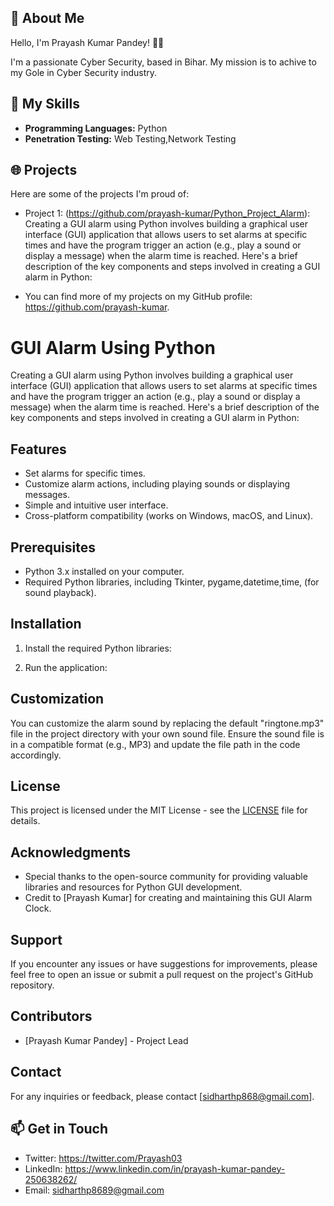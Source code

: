 
## 🚀 About Me
Hello, I'm Prayash Kumar Pandey! 👨‍💻

I'm a passionate Cyber Security, based in Bihar. My mission is to achive to my Gole in Cyber Security industry.

## 🚀 My Skills

- **Programming Languages:** Python
- **Penetration Testing:** Web Testing,Network Testing



## 🌐 Projects

Here are some of the projects I'm proud of:

- Project 1: (https://github.com/prayash-kumar/Python_Project_Alarm):
Creating a GUI alarm using Python involves building a graphical user interface (GUI) application that allows users to set alarms at specific times and have the program trigger an action (e.g., play a sound or display a message) when the alarm time is reached. Here's a brief description of the key components and steps involved in creating a GUI alarm in Python:

- You can find more of my projects on my GitHub profile:
 https://github.com/prayash-kumar.

# GUI Alarm Using Python

Creating a GUI alarm using Python involves building a graphical user interface (GUI) application that allows users to set alarms at specific times and have the program trigger an action (e.g., play a sound or display a message) when the alarm time is reached. Here's a brief description of the key components and steps involved in creating a GUI alarm in Python:


## Features

- Set alarms for specific times.
- Customize alarm actions, including playing sounds or displaying messages.
- Simple and intuitive user interface.
- Cross-platform compatibility (works on Windows, macOS, and Linux).

## Prerequisites

- Python 3.x installed on your computer.
- Required Python libraries, including Tkinter, pygame,datetime,time, (for sound playback).

## Installation
1. Install the required Python libraries:

2. Run the application:


## Customization

You can customize the alarm sound by replacing the default "ringtone.mp3" file in the project directory with your own sound file. Ensure the sound file is in a compatible format (e.g., MP3) and update the file path in the code accordingly.

## License

This project is licensed under the MIT License - see the [LICENSE](LICENSE) file for details.

## Acknowledgments

- Special thanks to the open-source community for providing valuable libraries and resources for Python GUI development.
- Credit to [Prayash Kumar] for creating and maintaining this GUI Alarm Clock.

## Support

If you encounter any issues or have suggestions for improvements, please feel free to open an issue or submit a pull request on the project's GitHub repository.

## Contributors

- [Prayash Kumar Pandey] - Project Lead

## Contact

For any inquiries or feedback, please contact [sidharthp868@gmail.com].

## 📫 Get in Touch

- Twitter: https://twitter.com/Prayash03
- LinkedIn: https://www.linkedin.com/in/prayash-kumar-pandey-250638262/
- Email: sidharthp8689@gmail.com